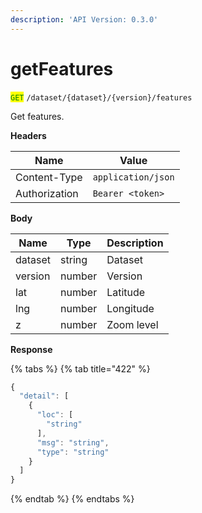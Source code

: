 ```yaml
---
description: 'API Version: 0.3.0'
---
```


# getFeatures

<mark style="color:green;">`GET`</mark> `/dataset/{dataset}/{version}/features`

Get features.

**Headers**

| Name          | Value              |
| ------------- | ------------------ |
| Content-Type  | `application/json` |
| Authorization | `Bearer <token>`   |

**Body**

| Name    | Type   | Description |
| ------- | ------ | ----------- |
| dataset | string | Dataset     |
| version | number | Version     |
| lat     | number | Latitude    |
| lng     | number | Longitude   |
| z       | number | Zoom level  |

**Response**

{% tabs %}
{% tab title="422" %}
```javascript
{
  "detail": [
    {
      "loc": [
        "string"
      ],
      "msg": "string",
      "type": "string"
    }
  ]
}
```
{% endtab %}
{% endtabs %}

